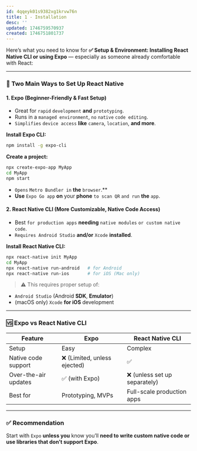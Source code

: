 ```yaml
---
id: 4qqeyk01s9382xg1krvw76n
title: 1 - Installation
desc: ''
updated: 1746759570937
created: 1746751801737
---
```


Here’s what you need to know for **✅ Setup & Environment: Installing React Native CLI or using Expo** — especially as someone already comfortable with React:

---

### 🔧 Two Main Ways to Set Up React Native

#### **1. Expo (Beginner-Friendly & Fast Setup)**

* Great for `rapid` `development` **and** `prototyping`.
* Runs in a `managed environment`, `no` `native` `code editing`.
* `Simplifies` `device access` **like** `camera`, `location`, **and more**.

**Install Expo CLI:**

```bash
npm install -g expo-cli
```

**Create a project:**

```bash
npx create-expo-app MyApp
cd MyApp
npm start
```

* `Opens` `Metro Bundler in` **the** `browser`.**
* **Use** `Expo Go app` **on** your **phone** `to scan QR` `and run` **the** `app`.

#### **2. React Native CLI (More Customizable, Native Code Access)**

* Best `for production apps` **needing** `native modules` `or custom native code`.
* `Requires Android Studio` **and/or** `Xcode` **installed**.

**Install React Native CLI:**

```bash
npx react-native init MyApp
cd MyApp
npx react-native run-android   # for Android
npx react-native run-ios       # for iOS (Mac only)
```

> ⚠️ This requires proper setup of:

* `Android Studio` (Android **SDK**, **Emulator**)
* (macOS only) `Xcode` **for iOS** development

---

### 🆚 Expo vs React Native CLI

| Feature              | Expo                        | React Native CLI             |
| -------------------- | --------------------------- | ---------------------------- |
| Setup                | Easy                        | Complex                      |
| Native code support  | ❌ (Limited, unless ejected) | ✅                            |
| Over-the-air updates | ✅ (with Expo)               | ❌ (unless set up separately) |
| Best for             | Prototyping, MVPs           | Full-scale production apps   |

---

### ✅ Recommendation

Start with `Expo` **unless you** know you’ll **need to write custom native code or use libraries that don’t support Expo**.